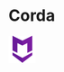 # Corda







![alttext][1]


[1]: https://github.com/adam-p/markdown-here/raw/master/src/common/images/icon48.png "Logo Title Text 2"